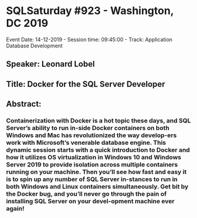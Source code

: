 # SQLSaturday #923 - Washington, DC 2019
Event Date: 14-12-2019 - Session time: 09:45:00 - Track: Application  Database Development
## Speaker: Leonard Lobel
## Title: Docker for the SQL Server Developer
## Abstract:
### Containerization with Docker is a hot topic these days, and SQL Server’s ability to run in-side Docker containers on both Windows and Mac has revolutionized the way develop-ers work with Microsoft’s venerable database engine. This dynamic session starts with a quick introduction to Docker and how it utilizes OS virtualization in Windows 10 and Windows Server 2019 to provide isolation across multiple containers running on your machine. Then you’ll see how fast and easy it is to spin up any number of SQL Server in-stances to run in both Windows and Linux containers simultaneously. Get bit by the Docker bug, and you’ll never go through the pain of installing SQL Server on your devel-opment machine ever again!
